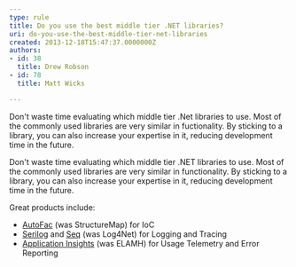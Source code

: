 ```yaml
---
type: rule
title: Do you use the best middle tier .NET libraries?
uri: do-you-use-the-best-middle-tier-net-libraries
created: 2013-12-18T15:47:37.0000000Z
authors:
- id: 38
  title: Drew Robson
- id: 78
  title: Matt Wicks

---
```


 ​Don't waste time evaluating which middle tier .Net libraries to use. Most of the commonly used libraries are very similar in fuctionality. By sticking to a library, you can also increase your expertise in it, reducing development time in the future.
 
​Don't waste time evaluating which middle tier .NET libraries to use. Most of the commonly used libraries are very similar in functionality. By sticking to a library, you can also increase your expertise in it, reducing development time in the future.


Great products include:

- [AutoFac](https&#58;//autofac.org/) (was StructureMap) for IoC
- [Serilog](https&#58;//serilog.net/) and [Seq](https&#58;//datalust.co/) (was Log4Net) for Logging and Tracing
- [Application Insights](/rules-to-better-application-insights-for-visual-studio-online) (was ELAMH) for Usage Telemetry and Error Reporting



